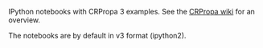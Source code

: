 IPython notebooks with CRPropa 3 examples.
See the [CRPropa wiki](https://github.com/CRPropa/CRPropa3/wiki#tutorials) for an overview.

The notebooks are by default in v3 format (ipython2).
